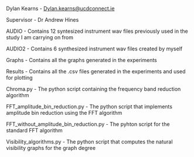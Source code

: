 Dylan Kearns - Dylan.kearns@ucdconnect.ie

Supervisor - Dr Andrew Hines

AUDIO - Contains 12 syntesized instrument wav files previously used in the study I am carrying on from

AUDIO2 - Contains 6 synthesized instrument wav files created by myself

Graphs - Contains all the graphs generated in the experiments

Results - Contains all the .csv files generated in the experiments and used for plotting

Chroma.py - The python script containing the frequency band reduction algorithm

FFT_amplitude_bin_reduction.py - The python script that implements amplitude bin reduction using the FFT algorithm

FFT_without_amplitude_bin_reduction.py - The pyhton script for the standard FFT algorithm

Visibility_algorithms.py - The python script that computes the natural visibility graphs for the graph degree
